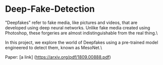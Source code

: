 # Deep-Fake-Detection
"Deepfakes" refer to fake media, like pictures and videos, that are developed using deep neural networks. Unlike fake media created using Photoshop, these forgeries are almost indistinguishable from the real thing.\

In this project, we explore the world of Deepfakes using a pre-trained model engineered to detect them, known as MesoNet.\

Paper: [a link] (https://arxiv.org/pdf/1809.00888.pdf)

